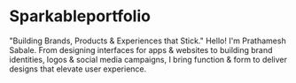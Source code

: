 # Sparkableportfolio
"Building Brands, Products &amp; Experiences that Stick." Hello! I'm Prathamesh Sabale. From designing interfaces for apps &amp; websites to building brand identities, logos &amp; social media campaigns, I bring function &amp; form to deliver designs that elevate user experience.
